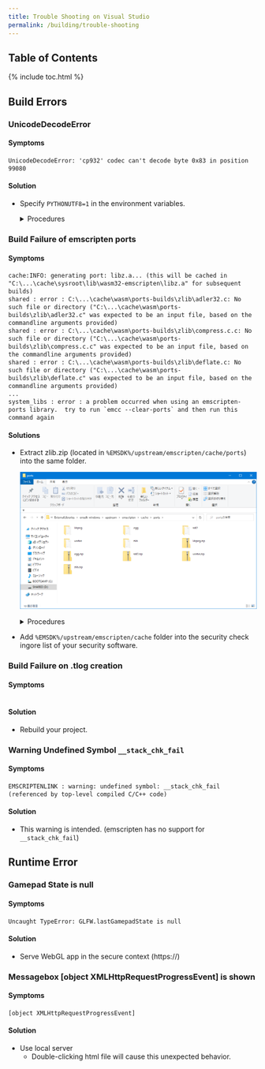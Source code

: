 ```yaml
---
title: Trouble Shooting on Visual Studio
permalink: /building/trouble-shooting
---
```


## Table of Contents

{% include toc.html %}

## Build Errors

### UnicodeDecodeError

#### Symptoms

```log
UnicodeDecodeError: 'cp932' codec can't decode byte 0x83 in position 99080
```

#### Solution

- Specify `PYTHONUTF8=1` in the environment variables.

  <details markdown="block"><summary>Procedures</summary>

  1. Open **Windows Settings** and type **environment variables** into the search box.

      ![envvar0](/assets/img/building/trouble-shooting/envvar0.png)

  2. Environment Variable Window will be shown, click **New**.

      ![envvar1](/assets/img/building/trouble-shooting/envvar1.png)

  3. Edit User Environment Variable Window will be shown, type **PYTHON_UTF8** into Name, 1 into Value.

      ![envvar2](/assets/img/building/trouble-shooting/envvar2.png)

  </details>

### Build Failure of emscripten ports

#### Symptoms

```log
cache:INFO: generating port: libz.a... (this will be cached in "C:\...\cache\sysroot\lib\wasm32-emscripten\libz.a" for subsequent builds)
shared : error : C:\...\cache\wasm\ports-builds\zlib\adler32.c: No such file or directory ("C:\...\cache\wasm\ports-builds\zlib\adler32.c" was expected to be an input file, based on the commandline arguments provided)
shared : error : C:\...\cache\wasm\ports-builds\zlib\compress.c.c: No such file or directory ("C:\...\cache\wasm\ports-builds\zlib\compress.c.c" was expected to be an input file, based on the commandline arguments provided)
shared : error : C:\...\cache\wasm\ports-builds\zlib\deflate.c: No such file or directory ("C:\...\cache\wasm\ports-builds\zlib\deflate.c" was expected to be an input file, based on the commandline arguments provided)
...
system_libs : error : a problem occurred when using an emscripten-ports library.  try to run `emcc --clear-ports` and then run this command again
```

#### Solutions

- Extract zlib.zip (located in `%EMSDK%/upstream/emscripten/cache/ports`) into the same folder.

    ![folder layout](/assets/img/building/trouble-shooting/emscripten-cache.png)

    <details markdown="block"><summary>Procedures</summary>

    1. Right-click the template zip package and click **Extract All...**.

        ![ExtractZip](/assets/img/building/trouble-shooting/unzip-all.png)

    2. A detailed extraction window will be shown, click **Extract**.

        ![ExtractZip](/assets/img/building/trouble-shooting/unzip-all2.png)

    </details>

- Add `%EMSDK%/upstream/emscripten/cache` folder into the security check ingore list of your security software.

### Build Failure on .tlog creation

#### Symptoms

```log
```

#### Solution

- Rebuild your project.

### Warning Undefined Symbol `__stack_chk_fail`

#### Symptoms

```log
EMSCRIPTENLINK : warning: undefined symbol: __stack_chk_fail (referenced by top-level compiled C/C++ code)
```

#### Solution

- This warning is intended. (emscripten has no support for `__stack_chk_fail`)

## Runtime Error

### Gamepad State is null

#### Symptoms

```log
Uncaught TypeError: GLFW.lastGamepadState is null
```

#### Solution

- Serve WebGL app in the secure context (https://)

### Messagebox [object XMLHttpRequestProgressEvent] is shown

#### Symptoms

```log
[object XMLHttpRequestProgressEvent]
```

#### Solution

- Use local server
  - Double-clicking html file will cause this unexpected behavior.
